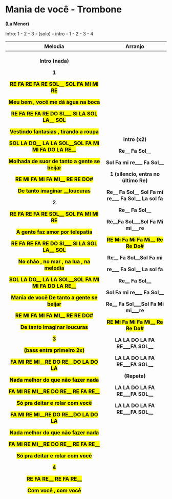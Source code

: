 # **Mania de** você **- Trombone**

**(La Menor)**

Intro: 1 - 2 - 3 - (solo) - intro - 1 - 2 - 3 - 4

<table>
<colgroup>
<col style="width: 60%" />
<col style="width: 39%" />
</colgroup>
<thead>
<tr>
<th><strong>Melodia</strong></th>
<th><strong>Arranjo</strong></th>
</tr>
<tr>
<th><p><strong>Intro (nada)</strong></p>
<p><strong>1</strong></p>
<p><mark>RE FA RE FA RE SOL__ SOL FA MI MI
<strong>RE</strong></mark></p>
<p><mark>Meu bem , você me dá água na boca</mark></p>
<p><mark>RE FA RE FA RE DO SI___ SI LA SOL LA__ SOL</mark></p>
<p><mark>Vestindo fantasias , tirando a roupa</mark></p>
<p><mark>SOL LA DO__ LA LA SOL__SOL FA MI MI FA DO LA RE__</mark></p>
<p><mark>Molhada de suor de tanto a gente se beijar</mark></p>
<p><mark>RE MI FA MI FA MI__ RE RE DO#</mark></p>
<p><mark>De tanto imaginar __loucuras</mark></p>
<p><strong>2</strong></p>
<p><mark>RE FA RE FA RE SOL__ SOL FA MI MI RE</mark></p>
<p><mark>A gente faz amor por telepatia</mark></p>
<p><mark>RE FA RE FA RE DO SI___ SI LA SOL LA__ SOL</mark></p>
<p><mark>No chão , no mar , na lua , na melodia</mark></p>
<p><mark>SOL LA DO__ LA LA SOL__SOL FA MI MI FA DO LA RE__</mark></p>
<p><mark>Mania de você De tanto a gente se beijar</mark></p>
<p><mark>RE MI FA MI FA MI__ RE RE DO#</mark></p>
<p><mark>De tanto imaginar loucuras</mark></p>
<p><strong><mark>3</mark></strong></p>
<p><mark>(bass entra primeiro 2x)</mark></p>
<p><mark>FA MI RE MI__RE DO RE__DO LA DO LA</mark></p>
<p><mark>Nada melhor do que não fazer nada</mark></p>
<p><mark>FA MI RE MI__RE DO RE__ RE FA RE__</mark></p>
<p><mark>Só pra deitar e rolar com você</mark></p>
<p><mark>FA MI RE MI__RE DO RE__DO LA DO LA</mark></p>
<p><mark>Nada melhor do que não fazer nada</mark></p>
<p><mark>FA MI RE MI__RE DO RE__ RE FA RE__</mark></p>
<p><mark>Só pra deitar e rolar com você</mark></p>
<p><strong><mark>4</mark></strong></p>
<p><mark>RE FA RE__ RE FA RE__</mark></p>
<p><mark>Com você , com você</mark></p></th>
<th><p><strong>Intro (x2)</strong></p>
<p>Re__ Fa Sol__</p>
<p>Sol Fa mi re___ Fa Sol__</p>
<p><strong>1 (silencio, entra no último Re)</strong></p>
<p><strong>Re</strong>__ Fa Sol__ Sol Fa mi re___ Fa Sol__ La sol fa</p>
<p>Re__ Fa Sol__</p>
<p>Re__Fa Sol___Sol Fa Mi mi___re</p>
<p><mark>RE Mi Fa Mi Fa Mi__ Re Re Do#</mark></p>
<p>Re__ Fa Sol__Sol Fa mi</p>
<p>re___ Fa Sol__ La sol fa</p>
<p>Re__ Fa Sol__</p>
<p>Sol Fa mi re___ Fa Sol__</p>
<p>Re__ Fa Sol___Sol Fa Mi mi___re</p>
<p><mark>RE Mi Fa Mi Fa Mi__ Re Re Do#</mark></p>
<p>LA LA DO LA FA RE___FA SOL__</p>
<p>LA LA DO LA FA RE___FA SOL__</p>
<p>(Repete)</p>
<p>LA LA DO LA FA RE___FA SOL__</p>
<p>LA LA DO LA FA RE___FA SOL__</p></th>
</tr>
</thead>
<tbody>
</tbody>
</table>